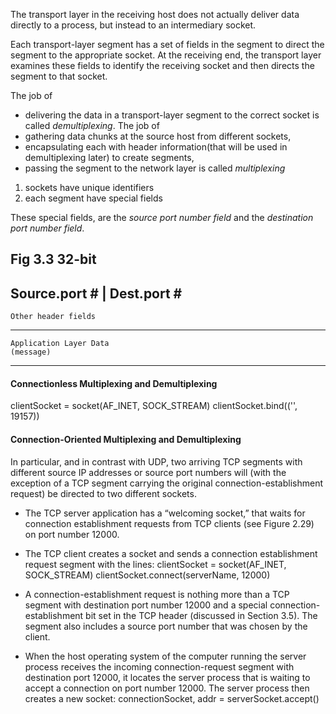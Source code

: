 The transport layer in the receiving host does not actually deliver data directly to a process, but instead to an intermediary socket.

Each transport-layer segment has a set of fields in the segment to direct the segment to the appropriate socket. At the receiving end, the transport layer examines these fields to identify the receiving socket and then directs the segment to that socket.

The job of
  + delivering the data in a transport-layer segment to the correct socket
is called *demultiplexing*.
The job of
  + gathering data chunks at the source host from different sockets,
  + encapsulating each with header information(that will be used in demultiplexing later) to create segments,
  + passing the segment to the network layer
is called *multiplexing*

1) sockets have unique identifiers
2) each segment have special fields

These special fields, are the *source port number field* and the *destination port number field*.

Fig 3.3
            32-bit
------------------------------
Source.port #  |   Dest.port #
------------------------------
    Other header fields
------------------------------
    Application Layer Data
    (message)
------------------------------


#### Connectionless Multiplexing and Demultiplexing
clientSocket = socket(AF_INET, SOCK_STREAM)
clientSocket.bind(('', 19157))

#### Connection-Oriented Multiplexing and Demultiplexing
In particular, and in contrast with UDP, two arriving TCP segments with different source IP addresses or source port numbers will (with the exception of a TCP segment carrying the original connection-establishment request) be directed to two different sockets.

+ The TCP server application has a “welcoming socket,” that waits for connection establishment requests from TCP clients (see Figure 2.29) on port number 12000.

+ The TCP client creates a socket and sends a connection establishment request
segment with the lines:
  clientSocket = socket(AF_INET, SOCK_STREAM)
  clientSocket.connect(serverName, 12000)

+ A connection-establishment request is nothing more than a TCP segment with
destination port number 12000 and a special connection-establishment bit set in
the TCP header (discussed in Section 3.5). The segment also includes a source
port number that was chosen by the client.

+ When the host operating system of the computer running the server process
receives the incoming connection-request segment with destination port 12000,
it locates the server process that is waiting to accept a connection on port number 12000. The server process then creates a new socket:
  connectionSocket, addr = serverSocket.accept()
